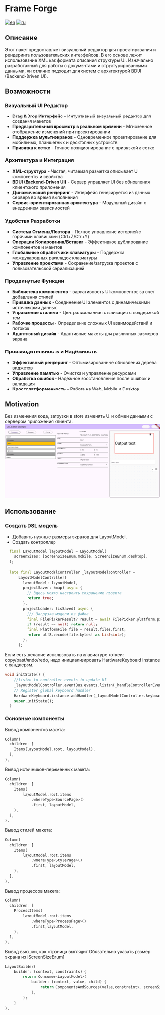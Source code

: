 # Frame Forge

[![en](https://img.shields.io/badge/lang-en-red.svg)](https://github.com/itjn-ru/frame_forge/blob/main/README.md)
[![ru](https://img.shields.io/badge/lang-ru-blue.svg)](https://github.com/itjn-ru/frame_forge/blob/main/README.ru.md)

## Описание
Этот пакет предоставляет визуальный редактор для проектирования и рендеринга пользовательских интерфейсов.
В его основе лежит использование XML как формата описания структуры UI. Изначально разработанный для работы с документами и структурированными данными, он отлично подходит для систем с архитектурой BDUI (Backend-Driven UI).

## Возможности

### Визуальный UI Редактор
- **Drag & Drop Интерфейс** - Интуитивный визуальный редактор для создания макетов
- **Предварительный просмотр в реальном времени** - Мгновенное отображение изменений при проектировании
- **Поддержка мультиэкранов** - Одновременное проектирование для мобильных, планшетных и десктопных устройств
- **Привязка к сетке** - Точное позиционирование с привязкой к сетке

### Архитектура и Интеграция
- **XML-структура** - Чистая, читаемая разметка описывает UI компоненты и свойства
- **BDUI (Backend-Driven UI)** - Сервер управляет UI без обновления клиентского приложения
- **Динамический рендеринг** - Интерфейс генерируется из данных сервера во время выполнения
- **Сервис-ориентированная архитектура** - Модульный дизайн с внедрением зависимостей

### Удобство Разработки
- **Система Отмены/Повтора** - Полное управление историей с горячими клавишами (Ctrl+Z/Ctrl+Y)
- **Операции Копирования/Вставки** - Эффективное дублирование компонентов и макетов
- **Глобальные обработчики клавиатуры** - Поддержка международных раскладок клавиатуры
- **Управление проектами** - Сохранение/загрузка проектов с пользовательской сериализацией

### Продвинутые Функции
- **Библиотека компонентов** - вариативность UI компонентов за счет добавления стилей
- **Привязка данных** - Соединение UI элементов с динамическими источниками данных
- **Управление стилями** - Централизованная стилизация с поддержкой тем
- **Рабочие процессы** - Определение сложных UI взаимодействий и потоков
- **Адаптивный дизайн** - Адаптивные макеты для различных размеров экрана

### Производительность и Надёжность
- **Эффективный рендеринг** - Оптимизированные обновления дерева виджетов
- **Управление памятью** - Очистка и управление ресурсами
- **Обработка ошибок** - Надёжное восстановление после ошибок и валидация
- **Кроссплатформенность** - Работа на Web, Mobile и Desktop
 
## Motivation
Без изменения кода, загрузки в store изменять UI и обмен данными с сервером приложения клиента.   
![admin-layout-photo](./doc/images/admin-layout-photo.png)


## Использование

### Создать DSL модель
- Добавить нужные размеры экранов для LayoutModel.
- Создать контроллер

```dart
  final LayoutModel layoutModel = LayoutModel(
    screenSizes: [ScreenSizeEnum.mobile, ScreenSizeEnum.desktop],
  );
  
  late final LayoutModelController _layoutModelController =
      LayoutModelController(
        layoutModel: layoutModel,
        projectSaver: (map) async {
          // Здесь можно настроить сохранение проекта
          return true;
        },
        projectLoader: (isSaved) async {
          /// Загрузка модели из файла
          final FilePickerResult? result = await FilePicker.platform.pickFiles();
          if (result == null) return null;
          final PlatformFile file = result.files.first;
          return utf8.decode(file.bytes! as List<int>);
        },
      );
```
Если есть желание использовать на клавиатуре хоткеи: copy/past/undo/redo, надо инициализировать HardwareKeyboard instance с хандлером.

```dart
void initState() {
    //listen to controller events to update UI
    _layoutModelController.eventBus.events.listen(_handleControllerEvents);
    // Register global keyboard handler
    HardwareKeyboard.instance.addHandler(_layoutModelController.keyboardHandler.handleKeyEvent);
    super.initState();
  }
```



### Основные компоненты

Вывод компонентов макета:
```dart
Column(
  children: [
    Items(layoutModel.root, layoutModel),
  ],
),
```

Вывод источников-переменных макета:
```dart
Column(
  children: [
    Items(
        layoutModel.root.items
            .whereType<SourcePage>()
            .first, layoutModel,
    ),
  ],
),
```

Вывод стилей макета:
```dart
Column(
  children: [
    Items(
        layoutModel.root.items
            .whereType<StylePage>()
            .first, layoutModel, 
    ),
  ],
),
```

Вывод процессов макета:
```dart
Column(
  children: [
    ProcessItems(
        layoutModel.root.items
            .whereType<ProcessPage>()
            .first,layoutModel,
    ),
  ],
),
```

Вывод вьюшки, как страница выглядит
Обязательно указать размер экрана из [ScreenSizeEnum]
```dart
LayoutBuilder(
    builder: (context, constraints) {
        return Consumer<LayoutModel>(
            builder: (context, value, child) {
                return ComponentsAndSources(value,constraints, screenSize);
            },
        );
    }
),
```
